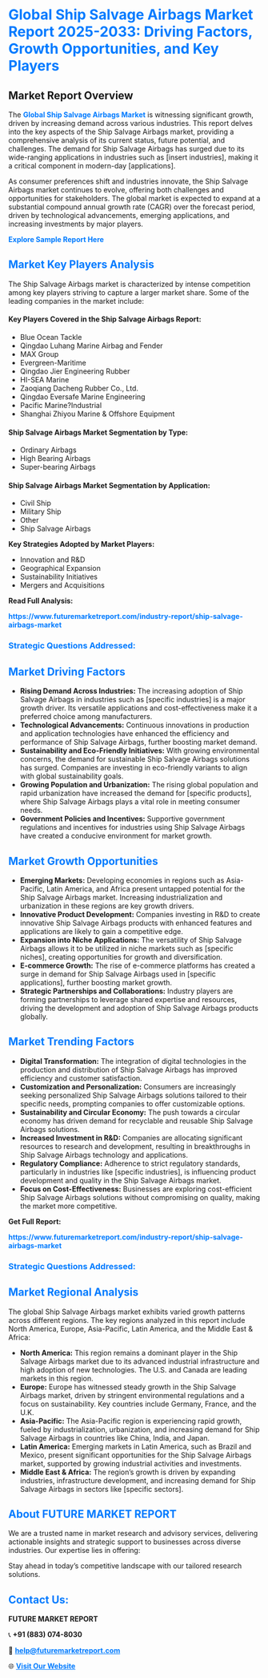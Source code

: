 <h1 style="color: #007BFF;">Global Ship Salvage Airbags Market Report 2025-2033: Driving Factors, Growth Opportunities, and Key Players</h1>

<section id="overview">
<h2>Market Report Overview</h2>
<p>The <a href="https://www.futuremarketreport.com/industry-report/ship-salvage-airbags-market" style="color: #007BFF; text-decoration: none;"><strong>Global Ship Salvage Airbags Market</strong></a> is witnessing significant growth, driven by increasing demand across various industries. This report delves into the key aspects of the Ship Salvage Airbags market, providing a comprehensive analysis of its current status, future potential, and challenges. The demand for Ship Salvage Airbags has surged due to its wide-ranging applications in industries such as [insert industries], making it a critical component in modern-day [applications].</p>
<p>As consumer preferences shift and industries innovate, the Ship Salvage Airbags market continues to evolve, offering both challenges and opportunities for stakeholders. The global market is expected to expand at a substantial compound annual growth rate (CAGR) over the forecast period, driven by technological advancements, emerging applications, and increasing investments by major players.</p>
</section>

<section id="overview">
<p><a href="https://www.futuremarketreport.com/request-sample/reportId=126522" style="color: #007BFF; text-decoration: none;"><strong>Explore Sample Report Here</strong></a></p>
</section>

<section id="key-players">
<h2 style="color: #007BFF;">Market Key Players Analysis</h2>
<p>The Ship Salvage Airbags market is characterized by intense competition among key players striving to capture a larger market share. Some of the leading companies in the market include:</p>
<h4>Key Players Covered in the Ship Salvage Airbags Report:</h4>
<ul><li>Blue Ocean Tackle</li><li>Qingdao Luhang Marine Airbag and Fender</li><li>MAX Group</li><li>Evergreen-Maritime</li><li>Qingdao Jier Engineering Rubber</li><li>HI-SEA Marine</li><li>Zaoqiang Dacheng Rubber Co., Ltd.</li><li>Qingdao Eversafe Marine Engineering</li><li>Pacific Marine?Industrial</li><li>Shanghai Zhiyou Marine &amp; Offshore Equipment</li></ul>
<h4>Ship Salvage Airbags Market Segmentation by Type:</h4>
<ul><li>Ordinary Airbags</li><li>High Bearing Airbags</li><li>Super-bearing Airbags</li></ul>

<h4>Ship Salvage Airbags Market Segmentation by Application:</h4>
<ul><li>Civil Ship</li><li>Military Ship</li><li>Other</li><li>Ship Salvage Airbags</li></ul>
<p><strong>Key Strategies Adopted by Market Players:</strong></p>
<ul>
<li>Innovation and R&D</li>
<li>Geographical Expansion</li>
<li>Sustainability Initiatives</li>
<li>Mergers and Acquisitions</li>
</ul>
</section>

<section>
<p><strong>Read Full Analysis: </strong></p><a href="https://www.futuremarketreport.com/industry-report/ship-salvage-airbags-market" style="color: #007BFF; text-decoration: none;"><strong>https://www.futuremarketreport.com/industry-report/ship-salvage-airbags-market</strong></a>
<h3 style="color: #007BFF;">Strategic Questions Addressed:</h3>
</section>

<section id="driving-factors">
<h2 style="color: #007BFF;">Market Driving Factors</h2>
<ul>
<li><strong>Rising Demand Across Industries:</strong> The increasing adoption of Ship Salvage Airbags in industries such as [specific industries] is a major growth driver. Its versatile applications and cost-effectiveness make it a preferred choice among manufacturers.</li>
<li><strong>Technological Advancements:</strong> Continuous innovations in production and application technologies have enhanced the efficiency and performance of Ship Salvage Airbags, further boosting market demand.</li>
<li><strong>Sustainability and Eco-Friendly Initiatives:</strong> With growing environmental concerns, the demand for sustainable Ship Salvage Airbags solutions has surged. Companies are investing in eco-friendly variants to align with global sustainability goals.</li>
<li><strong>Growing Population and Urbanization:</strong> The rising global population and rapid urbanization have increased the demand for [specific products], where Ship Salvage Airbags plays a vital role in meeting consumer needs.</li>
<li><strong>Government Policies and Incentives:</strong> Supportive government regulations and incentives for industries using Ship Salvage Airbags have created a conducive environment for market growth.</li>
</ul>
</section>

<section id="growth-opportunities">
<h2 style="color: #007BFF;">Market Growth Opportunities</h2>
<ul>
<li><strong>Emerging Markets:</strong> Developing economies in regions such as Asia-Pacific, Latin America, and Africa present untapped potential for the Ship Salvage Airbags market. Increasing industrialization and urbanization in these regions are key growth drivers.</li>
<li><strong>Innovative Product Development:</strong> Companies investing in R&D to create innovative Ship Salvage Airbags products with enhanced features and applications are likely to gain a competitive edge.</li>
<li><strong>Expansion into Niche Applications:</strong> The versatility of Ship Salvage Airbags allows it to be utilized in niche markets such as [specific niches], creating opportunities for growth and diversification.</li>
<li><strong>E-commerce Growth:</strong> The rise of e-commerce platforms has created a surge in demand for Ship Salvage Airbags used in [specific applications], further boosting market growth.</li>
<li><strong>Strategic Partnerships and Collaborations:</strong> Industry players are forming partnerships to leverage shared expertise and resources, driving the development and adoption of Ship Salvage Airbags products globally.</li>
</ul>
</section>

<section id="trending-factors">
<h2 style="color: #007BFF;">Market Trending Factors</h2>
<ul>
<li><strong>Digital Transformation:</strong> The integration of digital technologies in the production and distribution of Ship Salvage Airbags has improved efficiency and customer satisfaction.</li>
<li><strong>Customization and Personalization:</strong> Consumers are increasingly seeking personalized Ship Salvage Airbags solutions tailored to their specific needs, prompting companies to offer customizable options.</li>
<li><strong>Sustainability and Circular Economy:</strong> The push towards a circular economy has driven demand for recyclable and reusable Ship Salvage Airbags solutions.</li>
<li><strong>Increased Investment in R&D:</strong> Companies are allocating significant resources to research and development, resulting in breakthroughs in Ship Salvage Airbags technology and applications.</li>
<li><strong>Regulatory Compliance:</strong> Adherence to strict regulatory standards, particularly in industries like [specific industries], is influencing product development and quality in the Ship Salvage Airbags market.</li>
<li><strong>Focus on Cost-Effectiveness:</strong> Businesses are exploring cost-efficient Ship Salvage Airbags solutions without compromising on quality, making the market more competitive.</li>
</ul>
</section>

<section>
<p><strong>Get Full Report: </strong></p><a href="https://www.futuremarketreport.com/industry-report/ship-salvage-airbags-market" style="color: #007BFF; text-decoration: none;"><strong>https://www.futuremarketreport.com/industry-report/ship-salvage-airbags-market</strong></a>
<h3 style="color: #007BFF;">Strategic Questions Addressed:</h3>
</section>


<section id="regional-analysis">
<h2 style="color: #007BFF;">Market Regional Analysis</h2>
<p>The global Ship Salvage Airbags market exhibits varied growth patterns across different regions. The key regions analyzed in this report include North America, Europe, Asia-Pacific, Latin America, and the Middle East & Africa:</p>
<ul>
<li><strong>North America:</strong> This region remains a dominant player in the Ship Salvage Airbags market due to its advanced industrial infrastructure and high adoption of new technologies. The U.S. and Canada are leading markets in this region.</li>
<li><strong>Europe:</strong> Europe has witnessed steady growth in the Ship Salvage Airbags market, driven by stringent environmental regulations and a focus on sustainability. Key countries include Germany, France, and the U.K.</li>
<li><strong>Asia-Pacific:</strong> The Asia-Pacific region is experiencing rapid growth, fueled by industrialization, urbanization, and increasing demand for Ship Salvage Airbags in countries like China, India, and Japan.</li>
<li><strong>Latin America:</strong> Emerging markets in Latin America, such as Brazil and Mexico, present significant opportunities for the Ship Salvage Airbags market, supported by growing industrial activities and investments.</li>
<li><strong>Middle East & Africa:</strong> The region’s growth is driven by expanding industries, infrastructure development, and increasing demand for Ship Salvage Airbags in sectors like [specific sectors].</li>
</ul>
</section>

<footer>
<h2 style="color: #007BFF;">About FUTURE MARKET REPORT</h2>
<p>We are a trusted name in market research and advisory services, delivering actionable insights and strategic support to businesses across diverse industries. Our expertise lies in offering:</p>

<p>Stay ahead in today’s competitive landscape with our tailored research solutions.</p>

<h2 style="color: #007BFF;">Contact Us:</h2>
<p><strong>FUTURE MARKET REPORT</strong></p>
<p>📞 <strong>+91 (883) 074-8030</strong></p>
<p>📧 <strong><a href="mailto:help@futuremarketreport.com" style="color: #007BFF;">help@futuremarketreport.com</a></strong></p>
<p>🌐 <strong><a href="https://www.futuremarketreport.com/" style="color: #007BFF;">Visit Our Website</a></strong></p>
</footer>